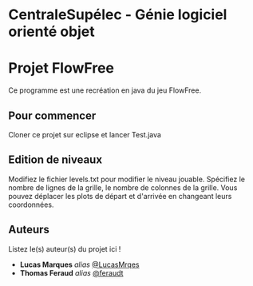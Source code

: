 # CentraleSupélec - Génie logiciel orienté objet
# Projet FlowFree

Ce programme est une recréation en java du jeu FlowFree.

## Pour commencer

Cloner ce projet sur eclipse et lancer Test.java

## Edition de niveaux

Modifiez le fichier levels.txt pour modifier le niveau jouable.
Spécifiez le nombre de lignes de la grille, le nombre de colonnes de la grille.
Vous pouvez déplacer les plots de départ et d'arrivée en changeant leurs coordonnées.

## Auteurs
Listez le(s) auteur(s) du projet ici !
* **Lucas Marques** _alias_ [@LucasMrqes](https://github.com/LucasMrqes)
* **Thomas Feraud** _alias_ [@feraudt](https://github.com/feraudt)

